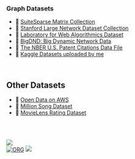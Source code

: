 <!-- | 🧪 [XXX](https://github.com/puzzlef/XXX) | DDD | -->


### Graph Datasets

- 🧵 [SuiteSparse Matrix Collection](https://sparse.tamu.edu)
- 🧵 [Stanford Large Network Dataset Collection](http://snap.stanford.edu/data/index.html)
- 🧵 [Laboratory for Web Algorithmics Dataset](https://law.di.unimi.it/datasets.php)
- 🧵 [BigDND: Big Dynamic Network Data](https://projects.csail.mit.edu/dnd/)
- 🧵 [The NBER U.S. Patent Citations Data File](https://www.nber.org/research/data/us-patents-1975-1999)
- 🧵 [Kaggle Datasets uploaded by me](https://www.kaggle.com/wolfram77/datasets)

<br>


## Other Datasets

- 🧵 [Open Data on AWS](https://registry.opendata.aws)
- 🧵 [Million Song Dataset](http://millionsongdataset.com)
- 🧵 [MovieLens Rating Dataset](https://grouplens.org/datasets/movielens/)

<br>
<br>


[![](https://raw.githubusercontent.com/qb40/designs/gh-pages/0/image/11.png)](https://puzzlef.github.io)<br>
[![ORG](https://img.shields.io/badge/org-puzzlef-green?logo=Org)](https://puzzlef.github.io)
![](https://ga-beacon.deno.dev/G-KD28SG54JQ:hbAybl6nQFOtmVxW4if3xw/puzzlef.github.io)
